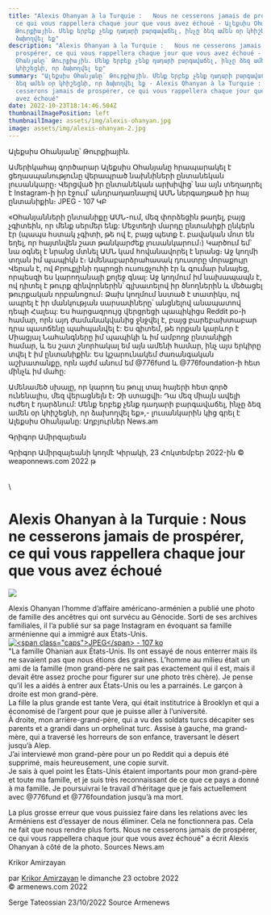 ```yaml
---
title: "Alexis Ohanyan à la Turquie :   Nous ne cesserons jamais de prospérer,
  ce qui vous rappellera chaque jour que vous avez échoué - Ալեքսիս Օհանյանը՝
  Թուրքիային. Մենք երբեք չենք դադարի բարգավաճել, ինչը ձեզ ամեն օր կհիշեցնի, որ
  ձախողվել եք"
description: "Alexis Ohanyan à la Turquie :   Nous ne cesserons jamais de
  prospérer, ce qui vous rappellera chaque jour que vous avez échoué - Ալեքսիս
  Օհանյանը՝ Թուրքիային. Մենք երբեք չենք դադարի բարգավաճել, ինչը ձեզ ամեն օր
  կհիշեցնի, որ ձախողվել եք"
summary: "Ալեքսիս Օհանյանը՝ Թուրքիային. Մենք երբեք չենք դադարի բարգավաճել, ինչը
  ձեզ ամեն օր կհիշեցնի, որ ձախողվել եք - Alexis Ohanyan à la Turquie :   Nous ne
  cesserons jamais de prospérer, ce qui vous rappellera chaque jour que vous
  avez échoué"
date: 2022-10-23T18:14:46.504Z
thumbnailImagePosition: left
thumbnailImage: assets/img/alexis-ohanyan.jpg
image: assets/img/alexis-ohanyan-2.jpg
---
```

Ալեքսիս Օհանյանը՝ Թուրքիային.

Ամերիկահայ գործարար Ալեքսիս Օհանյանը հրապարակել է ցեղասպանությունը վերապրած նախնիների ընտանեկան լուսանկարը։ Վերցված իր ընտանեկան արխիվից՝ նա այն տեղադրել է Instagram-ի իր էջում՝ անդրադառնալով ԱՄՆ ներգաղթած իր հայ ընտանիքին։
<span class="caps">JPEG</span> - 107 ԿԲ

«Օհանյանների ընտանիքը ԱՄՆ-ում, մեզ փորձեցին թաղել, բայց չգիտեին, որ մենք սերմեր ենք: Մեջտեղի մարդը ընտանիքի ընկերն էր (պապս հստակ չգիտի, թե ով է, բայց պետք է. բավական մոտ են եղել, որ հայտնվեն շատ թանկարժեք լուսանկարում։) Կարծում եմ՝ նա օգնել է նրանց մտնել ԱՄՆ կամ հովանավորել է նրանց։ Աջ կողմի տղան իմ պապիկն է։
Ամենաբարձրահասակ դուստրը մորաքույր Վերան է, ով Բրուքլինի դպրոցի ուսուցչուհի էր և գումար խնայեց, որպեսզի ես կարողանայի քոլեջ գնալ:
Աջ կողմում իմ նախապապն է, ով դիտել է թուրք զինվորներին՝ գլխատելով իր ծնողներին և մեծացել թուրքական որբանոցում։ Ձախ կողմում նստած է տատիկս, ով ապրել է իր մանկության սարսափները՝ անցնելով անապատով դեպի Հալեպ:
Ես հարցազրույց վերցրեցի պապիկիցս Reddit po-ի համար, որն այդ ժամանակվանից ջնջվել է, բայց բարեբախտաբար դրա պատճենը պահպանվել է:
Ես գիտեմ, թե որքան կարևոր է Միացյալ Նահանգները իմ պապիկի և իմ ամբողջ ընտանիքի համար, և ես շատ շնորհակալ եմ այն ​​ամենի համար, ինչ այս երկիրը տվել է իմ ընտանիքին: Ես կշարունակեմ ժառանգական աշխատանքը, որն այժմ անում եմ @776fund և @776foundation-ի հետ մինչև իմ մահը:

Ամենամեծ սխալը, որ կարող ես թույլ տալ հայերի հետ գործ ունենալիս, մեզ վերացնելն է։ Չի ստացվի։ Դա մեզ միայն ավելի ուժեղ է դարձնում: Մենք երբեք չենք դադարի բարգավաճել, ինչը ձեզ ամեն օր կհիշեցնի, որ ձախողվել եք»,- լուսանկարին կից գրել է Ալեքսիս Օհանյանը: Աղբյուրներ News.am

Գրիգոր Ամիրզայեան

Գրիգոր Ամիրզայեանի կողմէ Կիրակի, 23 Հոկտեմբեր 2022-ին
© weaponnews.com 2022 թ\
\
\
\

<!--StartFragment-->

# Alexis Ohanyan à la Turquie : Nous ne cesserons jamais de prospérer, ce qui vous rappellera chaque jour que vous avez échoué

![](https://www.armenews.com/IMG/arton97382.jpg)

Alexis Ohanyan l’homme d’affaire américano-arménien a publié une photo de famille des ancêtres qui ont survécu au Génocide. Sorti de ses archives familiales, il l’a publié sur sa page Instagram en évoquant sa famille arménienne qui a immigré aux États-Unis.[![\<span class="caps">JPEG\</span> - 107 ko](https://www.armenews.com/local/cache-vignettes/L670xH551/15-9-beb5d.jpg?1666518738)](https://www.armenews.com/IMG/jpg/15-9.jpg "jpg/15-9.jpg")\
"La famille Ohanian aux États-Unis. Ils ont essayé de nous enterrer mais ils ne savaient pas que nous étions des graines. L’homme au milieu était un ami de la famille (mon grand-père ne sait pas exactement qui il est, mais il devait être assez proche pour figurer sur une photo très chère). Je pense qu’il les a aidés à entrer aux États-Unis ou les a parrainés. Le garçon à droite est mon grand-père.\
La fille la plus grande est tante Vera, qui était institutrice à Brooklyn et qui a économisé de l’argent pour que je puisse aller à l’université.\
À droite, mon arrière-grand-père, qui a vu des soldats turcs décapiter ses parents et a grandi dans un orphelinat turc. Assise à gauche, ma grand-mère, qui a traversé les horreurs de son enfance, traversant le désert jusqu’à Alep.\
J’ai interviewé mon grand-père pour un po Reddit qui a depuis été supprimé, mais heureusement, une copie survit.\
Je sais à quel point les États-Unis étaient importants pour mon grand-père et toute ma famille, et je suis très reconnaissant de ce que ce pays a donné à ma famille. Je poursuivrai le travail d’héritage que je fais actuellement avec @776fund et @776foundation jusqu’à ma mort.

La plus grosse erreur que vous puissiez faire dans les relations avec les Arméniens est d’essayer de nous éliminer. Cela ne fonctionnera pas. Cela ne fait que nous rendre plus forts. Nous ne cesserons jamais de prospérer, ce qui vous rappellera chaque jour que vous avez échoué" a écrit Alexis Ohanyan à côté de la photo. Sources News.am

Krikor Amirzayan

par [Krikor Amirzayan](https://www.armenews.com/spip.php?page=auteur&id_auteur=33) le dimanche 23 octobre 2022\
© armenews.com 2022

S﻿erge Tateossian 23/10/2022 Source Armenews[](https://www.armenews.com/spip.php?page=article&id_article=97382#forum)

<!--EndFragment-->